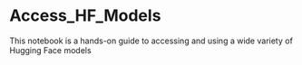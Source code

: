 # Access_HF_Models
This notebook is a hands-on guide to accessing and using a wide variety of Hugging Face models
